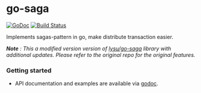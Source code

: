 # go-saga

[![GoDoc](https://godoc.org/github.com/cikupin/go-saga?status.svg)](https://godoc.org/github.com/cikupin/go-saga)
[![Build Status](https://travis-ci.org/cikupin/go-saga.svg?branch=master)](https://travis-ci.org/cikupin/go-saga)

Implements sagas-pattern in go, make distribute transaction easier.

_**Note** : This a modified version version of [lysu/go-saga](https://github.com/lysu/go-saga) library with additional updates. Please refer to the original repo for the original features._

### Getting started

- API documentation and examples are available via [godoc](https://godoc.org/github.com/cikupin/go-saga).
